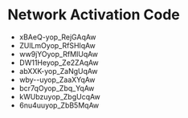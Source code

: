 # Network Activation Code
* xBAeQ-yop_RejGAqAw
* ZUlLmOyop_RfSHIqAw
* ww9jYOyop_RfMIUqAw
* DW11Heyop_Ze2ZAqAw
* abXXK-yop_ZaNgUqAw
* wby--uyop_ZaaXYqAw
* bcr7qOyop_Zbq_YqAw
* kWUbzuyop_ZbgUcqAw
* 6nu4uuyop_ZbB5MqAw